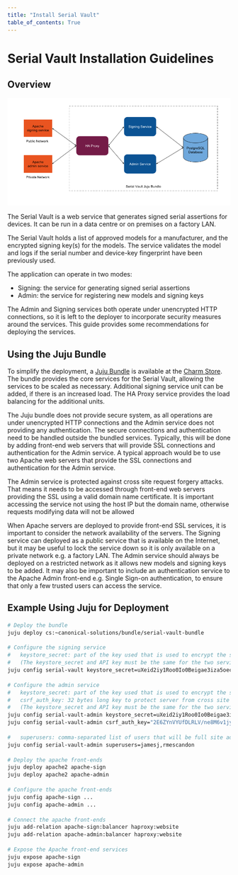 ```yaml
---
title: "Install Serial Vault"
table_of_contents: True
---
```


# Serial Vault Installation Guidelines

## Overview

![Serial Vault Deployment Diagram](assets/SerialVault.png)

The Serial Vault is a web service that generates signed serial assertions for devices. 
It can be run in a data centre or on premises on a factory LAN.

The Serial Vault holds a list of approved models for a manufacturer, and the encrypted 
signing key(s) for the models. The service validates the model and logs if the serial 
number and device-key fingerprint have been previously used.

The application can operate in two modes:

* Signing: the service for generating signed serial assertions
* Admin: the service for registering new models and signing keys

The Admin and Signing services both operate under unencrypted HTTP connections, so it is 
left to the deployer to incorporate security measures around the services.
This guide provides some recommendations for deploying the services.

## Using the Juju Bundle

To simplify the deployment, a [Juju Bundle](https://jujucharms.com/u/canonical-solutions/serial-vault-bundle/) 
is available at the [Charm Store](https://jujucharms.com/).
The bundle provides the core services for the Serial Vault, allowing the services to be scaled 
as necessary. Additional signing service unit can be added, if there is an increased load.
The HA Proxy service provides the load balancing for the additional units.

The Juju bundle does not provide secure system, as all operations are under unencrypted HTTP 
connections and the Admin service does not providing any authentication.
The secure connections and authentication need to be handled outside the bundled services. Typically, 
this will be done by adding front-end web servers that will provide SSL connections
and authentication for the Admin service. A typical approach would be to use two Apache web servers 
that provide the SSL connections and authentication for the Admin service. 

The Admin service is protected against cross site request forgery attacks. That means it needs to be 
accessed through front-end web servers providing the SSL using a valid domain name certificate. It is 
important accessing the service not using the host IP but the domain name, otherwise requests modifying 
data will not be allowed

When Apache servers are deployed to provide front-end SSL services, it is important to consider 
the network availability of the servers. The Signing service can
deployed as a public service that is available on the Internet, but it may be useful to lock 
the service down so it is only available on a private network e.g. a factory LAN.
The Admin service should always be deployed on a restricted network as it allows new models 
and signing keys to be added. It may also be important to include an authentication service
to the Apache Admin front-end e.g. Single Sign-on authentication, to ensure that only a few 
trusted users can access the service.

## Example Using Juju for Deployment

```bash
# Deploy the bundle
juju deploy cs:~canonical-solutions/bundle/serial-vault-bundle

# Configure the signing service
#   keystore_secret: part of the key used that is used to encrypt the stored data
#   (The keystore_secret and API key must be the same for the two services)
juju config serial-vault keystore_secret=uXeid2iy1Roo0Io0Beigae3iza5oechu

# Configure the admin service
#   keystore_secret: part of the key used that is used to encrypt the stored data
#   csrf_auth_key: 32 bytes long key to protect server from cross site request forgery attacks
#   (The keystore_secret and API key must be the same for the two services)
juju config serial-vault-admin keystore_secret=uXeid2iy1Roo0Io0Beigae3iza5oechu
juju config serial-vault-admin csrf_auth_key="2E6ZYnVYUfDLRLV/ne8M6v1jyB/376BL9ORnN3Kgb04uSFalr2ygReVsOt0PaGEIRuID10TePBje5xdjIOEjQQ=="

#   superusers: comma-separated list of users that will be full site admins
juju config serial-vault-admin superusers=jamesj,rmescandon

# Deploy the apache front-ends
juju deploy apache2 apache-sign
juju deploy apache2 apache-admin

# Configure the apache front-ends
juju config apache-sign ...
juju config apache-admin ...

# Connect the apache front-ends
juju add-relation apache-sign:balancer haproxy:website
juju add-relation apache-admin:balancer haproxy:website

# Expose the Apache front-end services
juju expose apache-sign
juju expose apache-admin
```
